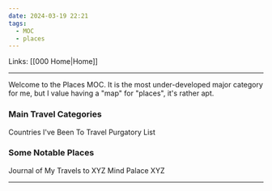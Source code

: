 ```yaml
---
date: 2024-03-19 22:21
tags:
  - MOC
  - places
---
```

Links: [[000 Home|Home]]

---
Welcome to the Places MOC. It is the most under-developed major category for me, but I value having a "map" for "places", it's rather apt.

### Main Travel Categories
Countries I've Been To
Travel Purgatory List

### Some Notable Places
Journal of My Travels to XYZ
Mind Palace XYZ

---
